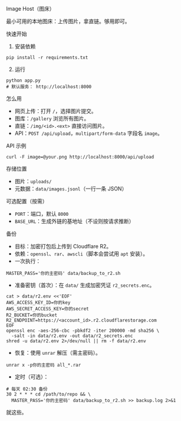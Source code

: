 Image Host（图床）

最小可用的本地图床：上传图片，拿直链。够用即可。

快速开始

1) 安装依赖

```
pip install -r requirements.txt
```

2) 运行

```
python app.py
# 默认服务： http://localhost:8000
```

怎么用

- 网页上传：打开 `/`，选择图片提交。
- 图库：`/gallery` 浏览所有图片。
- 直链：`/img/<id>.<ext>` 直接访问图片。
- API：`POST /api/upload`，`multipart/form-data` 字段名 `image`。

API 示例

```
curl -F image=@your.png http://localhost:8000/api/upload
```

存储位置

- 图片：`uploads/`
- 元数据：`data/images.jsonl`（一行一条 JSON）

可选配置（按需）

- `PORT`：端口，默认 `8000`
- `BASE_URL`：生成外链的基地址（不设则按请求推断）

备份

- 目标：加密打包后上传到 Cloudflare R2。
- 依赖：`openssl`、`rar`、`awscli`（脚本会尝试用 `apt` 安装）。
- 一次执行：

```
MASTER_PASS='你的主密码' data/backup_to_r2.sh
```

- 准备密钥（首次）：在 `data/` 生成加密凭证 `r2_secrets.enc`。

```
cat > data/r2.env <<'EOF'
AWS_ACCESS_KEY_ID=你的key
AWS_SECRET_ACCESS_KEY=你的secret
R2_BUCKET=你的bucket
R2_ENDPOINT=https://<account_id>.r2.cloudflarestorage.com
EOF
openssl enc -aes-256-cbc -pbkdf2 -iter 200000 -md sha256 \
  -salt -in data/r2.env -out data/r2_secrets.enc
shred -u data/r2.env 2>/dev/null || rm -f data/r2.env
```

- 恢复：使用 `unrar` 解压（需主密码）。

```
unrar x -p你的主密码 all_*.rar
```

- 定时（可选）：

```
# 每天 02:30 备份
30 2 * * * cd /path/to/repo && \
  MASTER_PASS='你的主密码' data/backup_to_r2.sh >> backup.log 2>&1
```

就这些。
